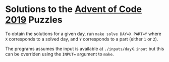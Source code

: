 # Solutions to the [Advent of Code 2019](https://adventofcode.com/2019) Puzzles

To obtain the solutions for a given day, run `make solve DAY=X PART=Y` where `X` corresponds to a solved day, and `Y` corresponds to a part (either `1` or `2`).

The programs assumes the input is available at `./inputs/dayX.input` but this can be overriden using the `INPUT=` argument to `make`.
